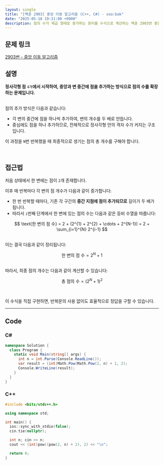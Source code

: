 ```yaml
---
layout: single
title: "[백준 2903] 중앙 이동 알고리즘 (C++, C#) - soo:bak"
date: "2025-05-18 19:31:00 +0900"
description: 점의 수가 제곱 형태로 증가하는 원리를 수식으로 계산하는 백준 2903번 중앙 이동 알고리즘 문제의 C# 및 C++ 풀이 및 해설
---
```


## 문제 링크
[2903번 - 중앙 이동 알고리즘](https://www.acmicpc.net/problem/2903)

## 설명

**정사각형 점** `4개`**에서 시작하여, 중앙과 변 중간에 점을 추가하는 방식으로 점의 수를 확장하는 문제입니다.**

<br>
점의 추가 방식은 다음과 같습니다:

- 각 변의 중간에 점을 하나씩 추가하여, 변의 개수를 두 배로 만듭니다.
- 중심에도 점을 하나 추가하므로, 전체적으로 정사각형 안의 격자 수가 커지는 구조입니다.

이 과정을 `N`번 반복했을 때 최종적으로 생기는 점의 총 개수를 구해야 합니다.

<br>

## 접근법

처음 상태에서 한 변에는 점이 `2`개 존재합니다.

이후 매 반복마다 각 변의 점 개수가 다음과 같이 증가합니다:

- 한 번 반복할 때마다, 기존 각 구간의 **중간 지점에 점이 추가되므로** 길이가 두 배가 됩니다.
- 따라서 `i`번째 단계에서 한 변에 있는 점의 수는 다음과 같은 등비 수열을 따릅니다:

$$
\text{한 변의 점 수} = 2 + (2^{1} + 2^{2} + \cdots + 2^{N-1}) = 2 + \sum_{i=1}^{N} 2^{i-1}
$$

<br>
이는 결국 다음과 같이 정리됩니다:

$$
\text{한 변의 점 수} = 2^{N} + 1
$$

<br>
따라서, 최종 점의 개수는 다음과 같이 계산할 수 있습니다:

$$
\text{총 점의 수} = (2^{N} + 1)^2
$$

<br>

이 수식을 직접 구현하면, 반복문의 사용 없이도 효율적으로 정답을 구할 수 있습니다.

---

## Code

### C#
```csharp
namespace Solution {
  class Program {
    static void Main(string[] args) {
      int n = int.Parse(Console.ReadLine());
      var result = (int)Math.Pow(Math.Pow(2, n) + 1, 2);
      Console.WriteLine(result);
    }
  }
}
```

### C++
```cpp
#include <bits/stdc++.h>

using namespace std;

int main() {
  ios::sync_with_stdio(false);
  cin.tie(nullptr);

  int n; cin >> n;
  cout << (int)pow((pow(2, n) + 1), 2) << "\n";

  return 0;
}
```
